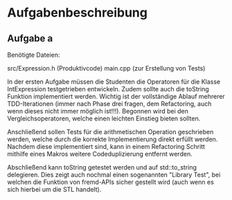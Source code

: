 # Aufgabenbeschreibung

## Aufgabe a

Benötigte Dateien:

src/Expression.h (Produktivcode)
main.cpp (zur Erstellung von Tests)

In der ersten Aufgabe müssen die Studenten die Operatoren für die Klasse IntExpression testgetrieben entwickeln. Zudem sollte auch die toString Funktion implementiert werden. Wichtig ist der vollständige Ablauf mehrerer TDD-Iterationen (immer nach Phase drei fragen, dem Refactoring, auch wenn dieses nicht immer möglich ist!!!). Begonnen wird bei den Vergleichsoperatoren, welche einen leichten Einstieg bieten sollten. 

Anschließend sollen Tests für die arithmetischen Operation geschrieben werden, welche durch die korrekte Implementierung direkt erfüllt werden. Nachdem diese implementiert sind, kann in einem Refactoring Schritt mithilfe eines Makros weitere Codeduplizierung entfernt werden. 

Abschließend kann toString getestet werden und auf std::to_string delegieren. Dies zeigt auch nochmal einen sogenannten "Library Test", bei welchen die Funktion von fremd-APIs sicher gestellt wird (auch wenn es sich hierbei um die STL handelt).
